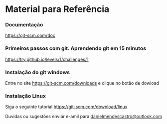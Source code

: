 Material para Referência 
==============
### Documentação

https://git-scm.com/doc

### Primeiros passos com git. Aprendendo git em 15 minutos

https://try.github.io/levels/1/challenges/1

### Instalação do git  windows
Entre no site https://git-scm.com/downloads e clique no botão de dowload

### Instalação Linux

Siga o seguinte tutorial https://git-scm.com/download/linux


Duvidas ou sugestões enviar e-amil para danielmendescastro@outlook.com

